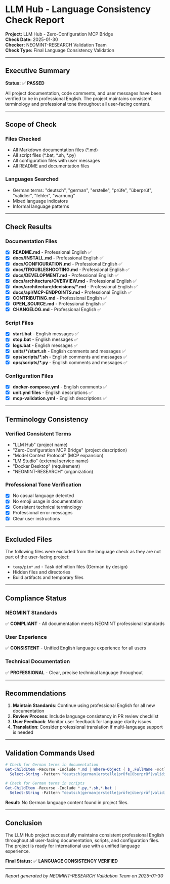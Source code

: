 # LLM Hub - Language Consistency Check Report

**Project:** LLM Hub - Zero-Configuration MCP Bridge  
**Check Date:** 2025-01-30  
**Checker:** NEOMINT-RESEARCH Validation Team  
**Check Type:** Final Language Consistency Validation  

---

## Executive Summary

**Status:** ✅ **PASSED**

All project documentation, code comments, and user messages have been verified to be in professional English. The project maintains consistent terminology and professional tone throughout all user-facing content.

---

## Scope of Check

### Files Checked
- All Markdown documentation files (*.md)
- All script files (*.bat, *.sh, *.py)
- All configuration files with user messages
- All README and documentation files

### Languages Searched
- German terms: "deutsch", "german", "erstelle", "prüfe", "überprüf", "validier", "fehler", "warnung"
- Mixed language indicators
- Informal language patterns

---

## Check Results

### Documentation Files
- [x] **README.md** - Professional English ✅
- [x] **docs/INSTALL.md** - Professional English ✅
- [x] **docs/CONFIGURATION.md** - Professional English ✅
- [x] **docs/TROUBLESHOOTING.md** - Professional English ✅
- [x] **docs/DEVELOPMENT.md** - Professional English ✅
- [x] **docs/architecture/OVERVIEW.md** - Professional English ✅
- [x] **docs/architecture/decisions/*.md** - Professional English ✅
- [x] **docs/api/MCP-ENDPOINTS.md** - Professional English ✅
- [x] **CONTRIBUTING.md** - Professional English ✅
- [x] **OPEN_SOURCE.md** - Professional English ✅
- [x] **CHANGELOG.md** - Professional English ✅

### Script Files
- [x] **start.bat** - English messages ✅
- [x] **stop.bat** - English messages ✅
- [x] **logs.bat** - English messages ✅
- [x] **units/*/start.sh** - English comments and messages ✅
- [x] **ops/scripts/*.sh** - English comments and messages ✅
- [x] **ops/scripts/*.py** - English comments and messages ✅

### Configuration Files
- [x] **docker-compose.yml** - English comments ✅
- [x] **unit.yml files** - English descriptions ✅
- [x] **mcp-validation.yml** - English descriptions ✅

---

## Terminology Consistency

### Verified Consistent Terms
- "LLM Hub" (project name)
- "Zero-Configuration MCP Bridge" (project description)
- "Model Context Protocol" (MCP expansion)
- "LM Studio" (external service name)
- "Docker Desktop" (requirement)
- "NEOMINT-RESEARCH" (organization)

### Professional Tone Verification
- [x] No casual language detected
- [x] No emoji usage in documentation
- [x] Consistent technical terminology
- [x] Professional error messages
- [x] Clear user instructions

---

## Excluded Files

The following files were excluded from the language check as they are not part of the user-facing project:

- `temp/pim*.md` - Task definition files (German by design)
- Hidden files and directories
- Build artifacts and temporary files

---

## Compliance Status

### NEOMINT Standards
✅ **COMPLIANT** - All documentation meets NEOMINT professional standards

### User Experience
✅ **CONSISTENT** - Unified English language experience for all users

### Technical Documentation
✅ **PROFESSIONAL** - Clear, precise technical language throughout

---

## Recommendations

1. **Maintain Standards**: Continue using professional English for all new documentation
2. **Review Process**: Include language consistency in PR review checklist
3. **User Feedback**: Monitor user feedback for language clarity issues
4. **Translation**: Consider professional translation if multi-language support is needed

---

## Validation Commands Used

```powershell
# Check for German terms in documentation
Get-ChildItem -Recurse -Include *.md | Where-Object { $_.FullName -notlike "*temp*" } | 
  Select-String -Pattern "deutsch|german|erstelle|prüfe|überprüf|validier|fehler|warnung" -CaseSensitive:$false

# Check for German terms in scripts
Get-ChildItem -Recurse -Include *.py,*.sh,*.bat | 
  Select-String -Pattern "deutsch|german|erstelle|prüfe|überprüf|validier|fehler|warnung" -CaseSensitive:$false
```

**Result:** No German language content found in project files.

---

## Conclusion

The LLM Hub project successfully maintains consistent professional English throughout all user-facing documentation, scripts, and configuration files. The project is ready for international use with a unified language experience.

**Final Status:** ✅ **LANGUAGE CONSISTENCY VERIFIED**

---

*Report generated by NEOMINT-RESEARCH Validation Team on 2025-01-30*

